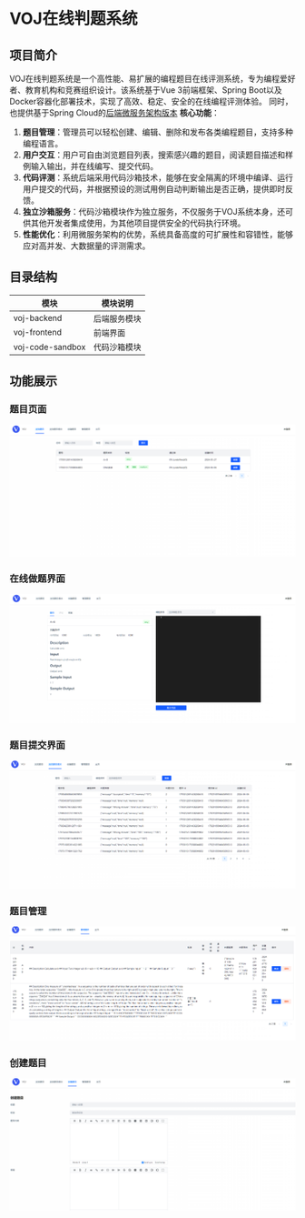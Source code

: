 # VOJ在线判题系统

## 项目简介

VOJ在线判题系统是一个高性能、易扩展的编程题目在线评测系统，专为编程爱好者、教育机构和竞赛组织设计。该系统基于Vue 3前端框架、Spring Boot以及Docker容器化部署技术，实现了高效、稳定、安全的在线编程评测体验。
同时，也提供基于Spring Cloud的[后端微服务架构版本](https://github.com/Vampon/voj-backend-microservice)
**核心功能**：

1. **题目管理**：管理员可以轻松创建、编辑、删除和发布各类编程题目，支持多种编程语言。
2. **用户交互**：用户可自由浏览题目列表，搜索感兴趣的题目，阅读题目描述和样例输入输出，并在线编写、提交代码。
3. **代码评测**：系统后端采用代码沙箱技术，能够在安全隔离的环境中编译、运行用户提交的代码，并根据预设的测试用例自动判断输出是否正确，提供即时反馈。
4. **独立沙箱服务**：代码沙箱模块作为独立服务，不仅服务于VOJ系统本身，还可供其他开发者集成使用，为其他项目提供安全的代码执行环境。
5. **性能优化**：利用微服务架构的优势，系统具备高度的可扩展性和容错性，能够应对高并发、大数据量的评测需求。

## 目录结构 


| 模块             | 模块说明     |
| ---------------- | ------------ |
| voj-backend      | 后端服务模块 |
| voj-frontend     | 前端界面     |
| voj-code-sandbox | 代码沙箱模块 |

## 功能展示

### 题目页面

![image-20240606110621641](./imgs/image-20240606110621641.png)

### 在线做题界面

![image-20240606110657350](./imgs/image-20240606110657350.png)

### 题目提交界面

![image-20240606110637394](./imgs/image-20240606110637394.png)

### 题目管理

![image-20240606110721426](./imgs/image-20240606110721426.png)

### 创建题目

![image-20240606110748464](./imgs/image-20240606110748464.png)

